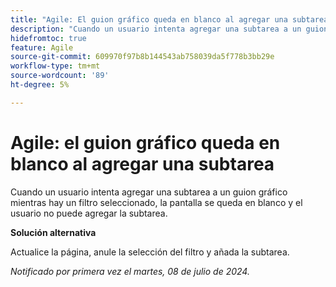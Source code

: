 ```yaml
---
title: "Agile: El guion gráfico queda en blanco al agregar una subtarea"
description: "Cuando un usuario intenta agregar una subtarea a un guion gráfico mientras hay un filtro seleccionado, la pantalla se queda en blanco y el usuario no puede agregar la subtarea."
hidefromtoc: true
feature: Agile
source-git-commit: 609970f97b8b144543ab758039da5f778b3bb29e
workflow-type: tm+mt
source-wordcount: '89'
ht-degree: 5%

---
```



# Agile: el guion gráfico queda en blanco al agregar una subtarea

Cuando un usuario intenta agregar una subtarea a un guion gráfico mientras hay un filtro seleccionado, la pantalla se queda en blanco y el usuario no puede agregar la subtarea.

**Solución alternativa**

Actualice la página, anule la selección del filtro y añada la subtarea.

_Notificado por primera vez el martes, 08 de julio de 2024._
